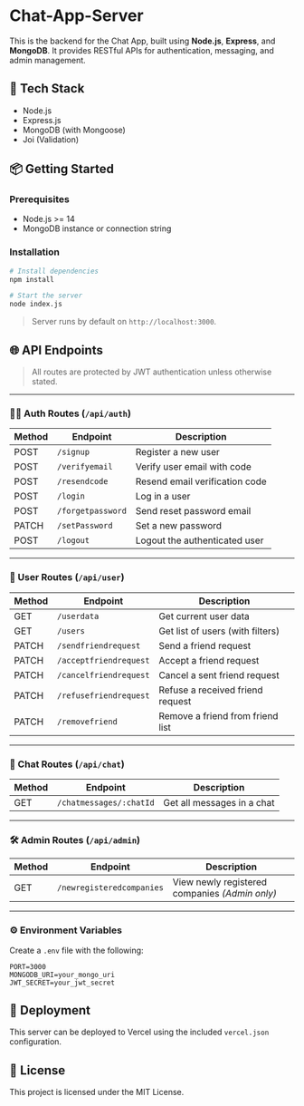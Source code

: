 # Chat-App-Server

This is the backend for the Chat App, built using **Node.js**, **Express**, and **MongoDB**. It provides RESTful APIs for authentication, messaging, and admin management.

## 🧰 Tech Stack

- Node.js
- Express.js
- MongoDB (with Mongoose)
- Joi (Validation)

## 📦 Getting Started

### Prerequisites

- Node.js >= 14
- MongoDB instance or connection string

### Installation

```bash
# Install dependencies
npm install

# Start the server
node index.js
```

> Server runs by default on `http://localhost:3000`.

## 🌐 API Endpoints

> All routes are protected by JWT authentication unless otherwise stated.

---

### 🧑‍💻 Auth Routes (`/api/auth`)

| Method | Endpoint             | Description                   |
|--------|----------------------|-------------------------------|
| POST   | `/signup`            | Register a new user           |
| POST   | `/verifyemail`       | Verify user email with code   |
| POST   | `/resendcode`        | Resend email verification code |
| POST   | `/login`             | Log in a user                 |
| POST   | `/forgetpassword`    | Send reset password email     |
| PATCH  | `/setPassword`       | Set a new password            |
| POST   | `/logout`            | Logout the authenticated user |

---

### 👥 User Routes (`/api/user`)

| Method | Endpoint                | Description                      |
|--------|-------------------------|----------------------------------|
| GET    | `/userdata`             | Get current user data            |
| GET    | `/users`                | Get list of users (with filters) |
| PATCH  | `/sendfriendrequest`    | Send a friend request            |
| PATCH  | `/acceptfriendrequest`  | Accept a friend request          |
| PATCH  | `/cancelfriendrequest`  | Cancel a sent friend request     |
| PATCH  | `/refusefriendrequest`  | Refuse a received friend request |
| PATCH  | `/removefriend`         | Remove a friend from friend list |

---

### 💬 Chat Routes (`/api/chat`)

| Method | Endpoint                 | Description                  |
|--------|--------------------------|------------------------------|
| GET    | `/chatmessages/:chatId`  | Get all messages in a chat   |

---

### 🛠️ Admin Routes (`/api/admin`)

| Method | Endpoint                       | Description                         |
|--------|--------------------------------|-------------------------------------|
| GET    | `/newregisteredcompanies`      | View newly registered companies *(Admin only)* |

---

### ⚙️ Environment Variables

Create a `.env` file with the following:

```
PORT=3000
MONGODB_URI=your_mongo_uri
JWT_SECRET=your_jwt_secret
```

## 🚀 Deployment

This server can be deployed to Vercel using the included `vercel.json` configuration.

## 📄 License

This project is licensed under the MIT License.